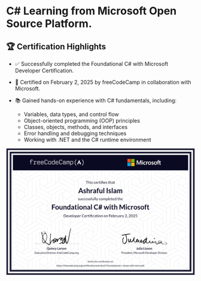 # C# Learning from Microsoft Open Source Platform.

## 🏆 Certification Highlights

- ✅ Successfully completed the Foundational C# with Microsoft Developer Certification.

- 📅 Certified on February 2, 2025 by freeCodeCamp in collaboration with Microsoft.

- 📚 Gained hands-on experience with C# fundamentals, including:

  <ul>
    <li> Variables, data types, and control flow </li>

    <li> Object-oriented programming (OOP) principles</li>

    <li> Classes, objects, methods, and interfaces </li>

    <li> Error handling and debugging techniques</li>

    <li> Working with .NET and the C# runtime environment</li>
  </ul>

![Certificate](image/csharp.png)
